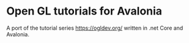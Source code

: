 # Open GL tutorials for Avalonia

A port of the tutorial series https://ogldev.org/ written in .net Core and Avalonia.
